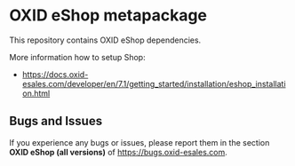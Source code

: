 OXID eShop metapackage
======================

This repository contains OXID eShop dependencies.

More information how to setup Shop:

  - https://docs.oxid-esales.com/developer/en/7.1/getting_started/installation/eshop_installation.html

## Bugs and Issues

If you experience any bugs or issues, please report them in the section **OXID eShop (all versions)** of https://bugs.oxid-esales.com.
